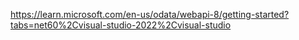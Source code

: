 https://learn.microsoft.com/en-us/odata/webapi-8/getting-started?tabs=net60%2Cvisual-studio-2022%2Cvisual-studio
